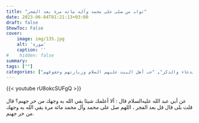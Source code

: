 ```yaml
---
title: "ثواب من صلى على محمد وآله مائة مرة بعد الفجر"
date: 2023-06-04T01:21:13+03:00
draft: false
ShowToc: False
cover:
    image: img/135.jpg
    alt: 'صورة'
    caption: ''
#    hidden: false
summary: 
tags: [""]
categories: ["الدعاء والذكر", "حب أهل البيت عليهم السلام وزيارتهم وحقوقهم"]
---
```

{{< youtube rU8okcSUFgQ >}}  
 <br>
عن أبي عبد الله عليه‌السلام
قال : ألا أعلمك شيئا يقي الله به وجهك من حر جهنم؟ قال قلت بلى
قال قل بعد الفجر ، اللهم صل على محمد وآل محمد مائة مرة يقي الله
به وجهك من حر جهنم.

